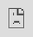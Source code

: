 ```yaml
---
title: Magic a complete Cloud IDE
description: In this article we show you how Magic goes far beyond simple CRUD, and actually is a complete IDE, allowing you to create your web applications entirely using nothing but Magic.
---
```


# Magic Cloud, beyond CRUD and Low-Code

Magic is actually a lot more than just Low-Code and CRUD. In fact, the application generator is only _one_ aspect
of the system. Magic has 16 additional aspects, such as the ability to query your database using the integrated
SQL manager. Magic also contains an audit logging modules that automatically logs unhandled exceptions for you, and
everything else that might be of interest to you as you create your own apps. It contains a task scheduler, 
allowing you to create, persist, and schedule dynamically declared tasks based upon your own code, etc, etc,
etc. Watch the video below for a walkthrough of these features.

<div class="video">
<iframe width="560" height="315" style="position:absolute; top:0; left:0; width:100%; height:100%;" src="https://www.youtube.com/embed/22mqs2oYbQ8" frameborder="0" allow="accelerometer; autoplay; encrypted-media; gyroscope; picture-in-picture" allowfullscreen></iframe>
</div>

This arguably turns Magic into a complete and fully fledged _"Cloud IDE"_, to some extent replacing Visual Studio,
and your 3rd party cloud vendor's features, with your own locally hosted version of the same thing. In addition it
contains a micro service runtime environment, allowing you to create cryptographically signed HTTP REST invocations,
containing Hyperlambda code, securely executing this code over an inheritingly insecure connection such as the World
Wide Web. The closest you can find resembling this is AWS' cryptographically signed HTTP invocations, but they're quite
frankly a shallow comparison to Magic's cryptographically signed invocations abilities.
So before you dismiss Magic as a simple CRUD generator, realise this is only _one_ of its 13 aspects, serving all
possible needs your own custom applications might have.

## Aspects

* A fully fledged web based IDE (Integrated Development Environment)
* A complete JWT based authentication and authorisation module
* An integrated SQL management studio
* Application generator allowing you to create both backends and frontends automatically
* Endpoints module allowing you to play around with endpoints, similarly to how Postman works
* File management system allowing you to dynamically manage your server's files
* Evaluator allowing you to execute arbitrary Hyperlambda code
* A bash/terminal component allowing you to execute bash commands towards your backend
* Task scheduler and persister, allowing you to schedule tasks and persist tasks into your database
* Cryptographically secured lambda HTTP invocations, using public key cryptography to sign payloads, being Hyperlambda by themselves
* Registration module, allowing you to have users sign up as registered users in your database
* Diagnostics module providing diagnostics about the system's health
* Logging module, giving you easy access to read your server's logs
* Web sockets administration module allowing you to see meta information about currently connected clients, etc
* Configuration module, allowing you to edit your app's configuration through your browser
* An integrated Bazar component, basically an _"AppStore"_ for your server, through which you can obtain micro services for your backend
* Etc, etc, etc

If you have suggestions for additional modules, you can provide these as feature requests at
the [GitHub project website](https://github.com/polterguy/magic). However, the purpose of the
system is to solve repetetive tasks developers are facing as they start out new projects,
by providing automation modules implementing these as automagically as possible.
